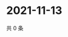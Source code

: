 # 2021-11-13

共 0 条

<!-- BEGIN WEIBO -->
<!-- 最后更新时间 Sat Nov 13 2021 02:17:02 GMT+0800 (China Standard Time) -->

<!-- END WEIBO -->
